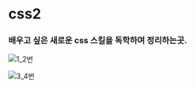# css2

### 배우고 싶은 새로운 css 스킬을 독학하며 정리하는곳.

![1_2번](https://user-images.githubusercontent.com/88240177/148638665-9ab8996e-960e-49f3-9ae3-56439c7ae9ee.gif)

![3_4번](https://user-images.githubusercontent.com/88240177/148638666-c30e2283-09ba-4639-aea8-6cb3c0fb8a17.gif)
